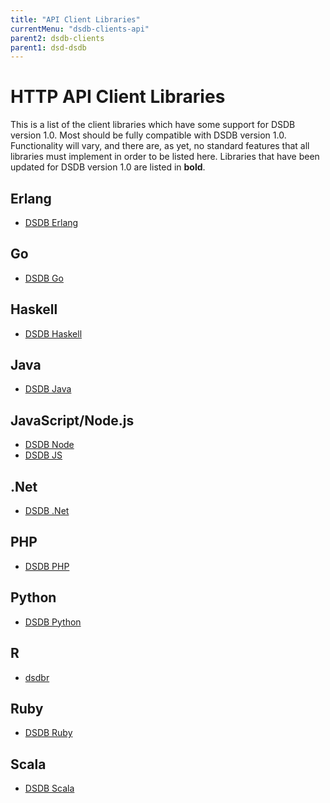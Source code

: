 ```yaml
---
title: "API Client Libraries"
currentMenu: "dsdb-clients-api"
parent2: dsdb-clients
parent1: dsd-dsdb
---
```


# HTTP API Client Libraries

This is a list of the client libraries which have some support for DSDB version 1.0.
Most should be fully compatible with DSDB version 1.0. 
Functionality will vary, and there are, as yet, no standard features that all libraries must implement in order to be listed here.
Libraries that have been updated for DSDB version 1.0 are listed in **bold**. 

## Erlang
- [DSDB Erlang](https://github.com/dasudian/dsdb-erlang)

## Go
- [DSDB Go](https://github.com/dasudian/dsdb-go)

## Haskell
- [DSDB Haskell](https://github.com/dasudian/dsdb-haskell)

## Java
- [DSDB Java](https://github.com/dasudian/dsdb-java)

## JavaScript/Node.js
- [DSDB Node](https://github.com/dasudian/dsdb-node)
- [DSDB JS](https://github.com/dasudian/dsdb-js)

## .Net
- [DSDB .Net](https://github.com/dasudian/DSDB.Net)

## PHP
- [DSDB PHP](https://github.com/dasudian/dsdb-php)

## Python
- [DSDB Python](https://github.com/dasudian/dsdb-python)

## R
- [dsdbr](https://github.com/dasudian/dsdbr)

## Ruby
- [DSDB Ruby](https://github.com/dasudian/dsdb-ruby)

## Scala
- [DSDB Scala](https://github.com/dasudian/dsdb-scala)
